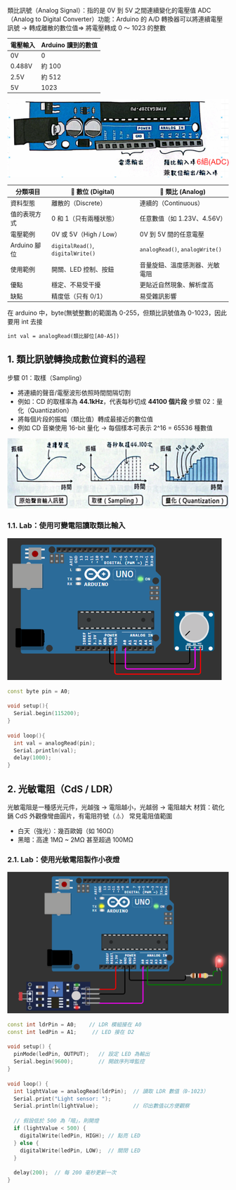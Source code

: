 類比訊號（Analog Signal）：指的是 0V 到 5V 之間連續變化的電壓值
ADC（Analog to Digital Converter）功能：Arduino 的 A/D 轉換器可以將連續電壓訊號 → 轉成離散的數位值=> 將電壓轉成 0 ～ 1023 的整數

| 電壓輸入 | Arduino 讀到的數值 |
| -------- | ------------------ |
| 0V       | 0                  |
| 0.488V   | 約 100             |
| 2.5V     | 約 512             |
| 5V       | 1023               |

![upgit_20250405_1743856833.png|571x202](https://raw.githubusercontent.com/kcwc1029/obsidian-upgit-image/main/2025/04/upgit_20250405_1743856833.png)

| 分類項目     | 🧱 **數位 (Digital)**             | 🌊 **類比 (Analog)**            |
| ------------ | --------------------------------- | ------------------------------- |
| 資料型態     | 離散的（Discrete）                | 連續的（Continuous）            |
| 值的表現方式 | 0 和 1（只有兩種狀態）            | 任意數值（如 1.23V、4.56V）     |
| 電壓範例     | 0V 或 5V（High / Low）            | 0V 到 5V 間的任意電壓           |
| Arduino 腳位 | `digitalRead()`, `digitalWrite()` | `analogRead()`, `analogWrite()` |
| 使用範例     | 開關、LED 控制、按鈕              | 音量旋鈕、溫度感測器、光敏電阻  |
| 優點         | 穩定、不易受干擾                  | 更貼近自然現象、解析度高        |
| 缺點         | 精度低（只有 0/1）                | 易受雜訊影響                    |

在 arduino 中，byte(無號整數)的範圍為 0-255，但類比訊號值為 0-1023，因此要用 int 去接

```
int val = analogRead(類比腳位[A0-A5])
```

## 1. 類比訊號轉換成數位資料的過程

步驟 01：取樣（Sampling）

-   將連續的聲音/電壓波形依照時間間隔切割
-   例如：CD 的取樣率為 **44.1kHz**，代表每秒切成 **44100 個片段**
    步驟 02：量化（Quantization）
-   將每個片段的振幅（類比值）轉成最接近的數位值
-   例如 CD 音樂使用 16-bit 量化 → 每個樣本可表示 2^16 = 65536 種數值

![upgit_20250405_1743857304.png](https://raw.githubusercontent.com/kcwc1029/obsidian-upgit-image/main/2025/04/upgit_20250405_1743857304.png)

### 1.1. Lab：使用可變電阻讀取類比輸入

![upgit_20250405_1743857637.png|422x280](https://raw.githubusercontent.com/kcwc1029/obsidian-upgit-image/main/2025/04/upgit_20250405_1743857637.png)

```cpp
const byte pin = A0;

void setup(){
  Serial.begin(115200);
}

void loop(){
  int val = analogRead(pin);
  Serial.println(val);
  delay(1000);
}
```

## 2. 光敏電阻（CdS / LDR）

光敏電阻是一種感光元件，光越強 → 電阻越小，光越弱 → 電阻越大
材質：硫化鎘 CdS
外觀像彎曲圓片，有電阻符號（⏃）
常見電阻值範圍

-   白天（強光）：幾百歐姆（如 160Ω）
-   黑暗：高達 1MΩ ~ 2MΩ 甚至超過 100MΩ

### 2.1. Lab：使用光敏電阻製作小夜燈

![upgit_20250405_1743860223.png](https://raw.githubusercontent.com/kcwc1029/obsidian-upgit-image/main/2025/04/upgit_20250405_1743860223.png)

```cpp
const int ldrPin = A0;    // LDR 模組接在 A0
const int ledPin = A1;     // LED 接在 D2

void setup() {
  pinMode(ledPin, OUTPUT);   // 設定 LED 為輸出
  Serial.begin(9600);        // 開啟序列埠監控
}

void loop() {
  int lightValue = analogRead(ldrPin);  // 讀取 LDR 數值（0-1023）
  Serial.print("Light sensor: ");
  Serial.println(lightValue);           // 印出數值以方便觀察

  // 假設低於 500 為「暗」，則開燈
  if (lightValue < 500) {
    digitalWrite(ledPin, HIGH); // 點亮 LED
  } else {
    digitalWrite(ledPin, LOW);  // 關閉 LED
  }

  delay(200);  // 每 200 毫秒更新一次
}
```
